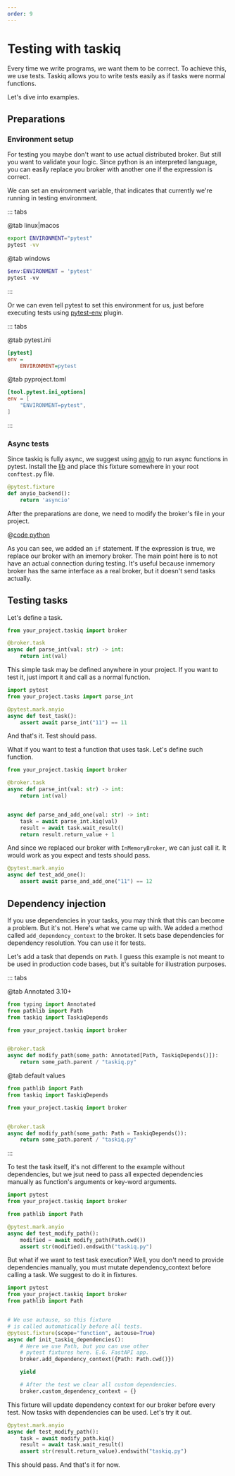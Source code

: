```yaml
---
order: 9
---
```


# Testing with taskiq

Every time we write programs, we want them to be correct. To achieve this, we use tests.
Taskiq allows you to write tests easily as if tasks were normal functions.

Let's dive into examples.

## Preparations

### Environment setup
For testing you maybe don't want to use actual distributed broker. But still you want to validate your logic.
Since python is an interpreted language, you can easily replace you broker with another one if the expression is correct.

We can set an environment variable, that indicates that currently we're running in testing environment.

::: tabs

@tab linux|macos


```bash
export ENVIRONMENT="pytest"
pytest -vv
```

@tab windows

```powershell
$env:ENVIRONMENT = 'pytest'
pytest -vv
```

:::


Or we can even tell pytest to set this environment for us, just before executing tests using [pytest-env](https://pypi.org/project/pytest-env/) plugin.

::: tabs

@tab pytest.ini

```ini
[pytest]
env =
    ENVIRONMENT=pytest
```

@tab pyproject.toml

```toml
[tool.pytest.ini_options]
env = [
    "ENVIRONMENT=pytest",
]
```

:::

### Async tests

Since taskiq is fully async, we suggest using [anyio](https://anyio.readthedocs.io/en/stable/testing.html) to run async functions in pytest. Install the [lib](https://pypi.org/project/anyio/) and place this fixture somewhere in your root `conftest.py` file.

```python
@pytest.fixture
def anyio_backend():
    return 'asyncio'
```

After the preparations are done, we need to modify the broker's file in your project.

@[code python](../examples/testing/main_file.py)

As you can see, we added an `if` statement. If the expression is true, we replace our broker with an imemory broker.
The main point here is to not have an actual connection during testing. It's useful because inmemory broker has
the same interface as a real broker, but it doesn't send tasks actually.

## Testing tasks

Let's define a task.

```python
from your_project.taskiq import broker

@broker.task
async def parse_int(val: str) -> int:
    return int(val)
```

This simple task may be defined anywhere in your project. If you want to test it,
just import it and call as a normal function.

```python
import pytest
from your_project.tasks import parse_int

@pytest.mark.anyio
async def test_task():
    assert await parse_int("11") == 11
```

And that's it. Test should pass.

What if you want to test a function that uses task. Let's define such function.

```python
from your_project.taskiq import broker

@broker.task
async def parse_int(val: str) -> int:
    return int(val)


async def parse_and_add_one(val: str) -> int:
    task = await parse_int.kiq(val)
    result = await task.wait_result()
    return result.return_value + 1
```

And since we replaced our broker with `InMemoryBroker`, we can just call it.
It would work as you expect and tests should pass.

```python
@pytest.mark.anyio
async def test_add_one():
    assert await parse_and_add_one("11") == 12
```

## Dependency injection

If you use dependencies in your tasks, you may think that this can become a problem. But it's not.
Here's what we came up with. We added a method called `add_dependency_context` to the broker.
It sets base dependencies for dependency resolution. You can use it for tests.

Let's add a task that depends on `Path`. I guess this example is not meant to be used in production code bases, but it's suitable for illustration purposes.

::: tabs

@tab Annotated 3.10+

```python
from typing import Annotated
from pathlib import Path
from taskiq import TaskiqDepends

from your_project.taskiq import broker


@broker.task
async def modify_path(some_path: Annotated[Path, TaskiqDepends()]):
    return some_path.parent / "taskiq.py"

```

@tab default values

```python
from pathlib import Path
from taskiq import TaskiqDepends

from your_project.taskiq import broker


@broker.task
async def modify_path(some_path: Path = TaskiqDepends()):
    return some_path.parent / "taskiq.py"

```

:::

To test the task itself, it's not different to the example without dependencies, but we jsut need to pass all
expected dependencies manually as function's arguments or key-word arguments.

```python
import pytest
from your_project.taskiq import broker

from pathlib import Path

@pytest.mark.anyio
async def test_modify_path():
    modified = await modify_path(Path.cwd())
    assert str(modified).endswith("taskiq.py")

```

But what if we want to test task execution? Well, you don't need to provide dependencies manually, you
must mutate dependency_context before calling a task. We suggest to do it in fixtures.

```python
import pytest
from your_project.taskiq import broker
from pathlib import Path


# We use autouse, so this fixture
# is called automatically before all tests.
@pytest.fixture(scope="function", autouse=True)
async def init_taskiq_dependencies():
    # Here we use Path, but you can use other
    # pytest fixtures here. E.G. FastAPI app.
    broker.add_dependency_context({Path: Path.cwd()})

    yield

    # After the test we clear all custom dependencies.
    broker.custom_dependency_context = {}

```

This fixture will update dependency context for our broker before
every test. Now tasks with dependencies can be used. Let's try it out.

```python
@pytest.mark.anyio
async def test_modify_path():
    task = await modify_path.kiq()
    result = await task.wait_result()
    assert str(result.return_value).endswith("taskiq.py")

```

This should pass. And that's it for now.
